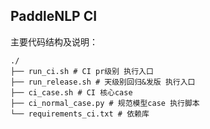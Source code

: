 ## PaddleNLP CI

主要代码结构及说明：
```
./
├── run_ci.sh # CI pr级别 执行入口
├── run_release.sh # 天级别回归&发版 执行入口
├── ci_case.sh # CI 核心case
├── ci_normal_case.py # 规范模型case 执行脚本
└── requirements_ci.txt # 依赖库
```
